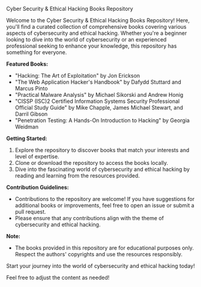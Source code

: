 Cyber Security & Ethical Hacking Books Repository 

Welcome to the Cyber Security & Ethical Hacking Books Repository!  Here, you'll find a curated collection of comprehensive books covering various aspects of cybersecurity and ethical hacking. Whether you're a beginner looking to dive into the world of cybersecurity or an experienced professional seeking to enhance your knowledge, this repository has something for everyone.

 **Featured Books:**
- "Hacking: The Art of Exploitation" by Jon Erickson
- "The Web Application Hacker's Handbook" by Dafydd Stuttard and Marcus Pinto
- "Practical Malware Analysis" by Michael Sikorski and Andrew Honig
- "CISSP (ISC)2 Certified Information Systems Security Professional Official Study Guide" by Mike Chapple, James Michael Stewart, and Darril Gibson
- "Penetration Testing: A Hands-On Introduction to Hacking" by Georgia Weidman

 **Getting Started:**
1. Explore the repository to discover books that match your interests and level of expertise.
2. Clone or download the repository to access the books locally.
3. Dive into the fascinating world of cybersecurity and ethical hacking by reading and learning from the resources provided.

 **Contribution Guidelines:**
- Contributions to the repository are welcome! If you have suggestions for additional books or improvements, feel free to open an issue or submit a pull request.
- Please ensure that any contributions align with the theme of cybersecurity and ethical hacking.


 **Note:**
- The books provided in this repository are for educational purposes only. Respect the authors' copyrights and use the resources responsibly.

Start your journey into the world of cybersecurity and ethical hacking today! 

Feel free to adjust the content as needed!
